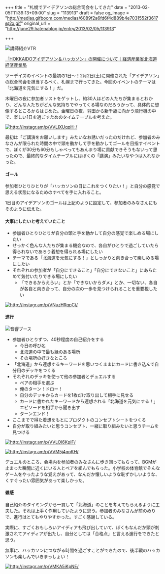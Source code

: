 +++
title = "札幌でアイデアソンの総合司会をしてきた"
date = "2013-02-05T11:39:13+09:00"
slug = "113913"
draft = false
og_image = "http://medias.gifboom.com/medias/6089f2a6fd6f4d889b4e7031552f3617@2x.gif"
original_url = "http://june29.hatenablog.jp/entry/2013/02/05/113913"

+++

<p><img src="http://medias.gifboom.com/medias/6089f2a6fd6f4d889b4e7031552f3617@2x.gif" alt="講師紹介VTR"></p>
<p><a href="http://www.hkd.meti.go.jp/hokim/20121226/index.htm" title="「HOKKAIDOアイデアソン＆ハッカソン」の開催について｜経済産業省北海道経済産業局">「HOKKAIDOアイデアソン＆ハッカソン」の開催について｜経済産業省北海道経済産業局</a></p>
<p>ツーデイズのイベントの最初の1日〜！2月2日(土)に開催された「アイデアソン」の総合司会を担当するべく、札幌まで行ってきた。今回のイベントのテーマは「北海道を元気にする！」だ。</p>
<p>木曜日の夜に参加者リストをゲットし、約30人ほどの人たちが集まるとわかり、どんな人たちがどんな気持ちでやってくる場なのだろうかって、具体的に想像するところからはじめた。金曜日の夜、羽田から新千歳に向かう飛行機の中で、楽しい1日を過ごすためのタイムテーブルを考えた。</p>
<p><a href="http://instagr.am/p/VVLIXUqpH-/" class="http-image" target="_blank"><img src="http://distilleryimage10.s3.amazonaws.com/394cc7c26f3311e2968922000a1fbe74_7.jpg" class="http-image" alt="http://instagr.am/p/VVLIXUqpH-/"></a></p>
<p>最初は「ご講演をお願いします」みたいなお誘いだったのだけれど、参加者のみなさんが限られた時間の中で頭を動かして手を動かしてゴールを目指すイベントで、ぼくが30分も60分もしゃべってもあんまり場に貢献できそうもないって思ったので、最終的なタイムテーブルにはぼくの「講演」みたいなやつは入れなかった。</p>

<div class="section">
    <h4>ゴール</h4>
    <p>参加者ひとりひとりが「ハッカソンの日にこれをつくりたい！」と自分の感覚で思える状態になるためのすべてを手に入れること。</p>
<p>1日目のアイデアソンのゴールは上記のように設定して、参加者のみなさんにもそのように伝えた。</p>

</div>
<div class="section">
    <h4>大事にしたいと考えていたこと</h4>
    
<ul>
<li>参加者ひとりひとりが自分の頭と手を動かして自分の感覚で楽しめる場にしたい</li>
<li>せっかく色んな人たちが集まる機会なので、各自がひとりで過ごしていたら得られないであろう着想を得られる場にしたい</li>
<li>テーマである「北海道を元気にする！」としっかりと向き合って楽しめる場にしたい</li>
<li>それぞれの参加者が「自分にできること」「自分にできないこと」にあらためて気付いたりできる場にしたい
<ul>
<li>「できるからえらい」とか「できないからダメ」とか、一切ない、各自が各自と向き合って、自分の次の一歩を見つけられることを重要視したい</li>
</ul>
</li>
</ul>
<p><a href="http://instagr.am/p/VNuzHRqpCt/" class="http-image" target="_blank"><img src="http://distilleryimage9.s3.amazonaws.com/c398bed86ced11e2a38422000a1f96a9_7.jpg" class="http-image" alt="http://instagr.am/p/VNuzHRqpCt/"></a></p>
<p></p>

</div>
<div class="section">
    <h4>進行</h4>
    <p><img src="http://i.gifboom.com/medias/4b139565f3714869b1d9e54368032578@2x.gif" alt="音響ブース"></p>

<ul>
<li>参加者ひとりずつ、40秒程度の自己紹介をする
<ul>
<li>今日の呼び名</li>
<li>北海道の中で最も縁のある場所</li>
<li>その場所の好きなところ</li>
</ul>
</li>
<li>「北海道」から連想するキーワードを思いつくままにカードに書き込んで自分用のデッキをつくる</li>
<li>それぞれのデッキを使って他の参加者とデュエルする
<ul>
<li>ペアの相手を選ぶ</li>
<li>俺のターン！ドロー！</li>
<li>自分のデッキからカードを1枚だけ取り出して相手に見せる</li>
<li>カードに書かれたキーワードから連想される「北海道を元気にする！」エピソードを相手から聞き出す</li>
<li>ターンエンド！</li>
</ul>
</li>
<li>ここまでで得た着想をもとにプロダクトのコンセプトシートをつくる</li>
<li>自分が取り組みたいと思うコンセプト、一緒に取り組みたいと思うチームを見つける</li>
</ul>
<p><a href="http://instagr.am/p/VVLOI6KpIF/" class="http-image" target="_blank"><img src="http://distilleryimage5.s3.amazonaws.com/558de25e6f3311e28e8322000a1f9686_7.jpg" class="http-image" alt="http://instagr.am/p/VVLOI6KpIF/"></a></p>
<p><a href="http://instagr.am/p/VVM5j4qpKH/" class="http-image" target="_blank"><img src="http://distilleryimage11.s3.amazonaws.com/6210a26c6f3511e29e9622000a9f09f1_7.jpg" class="http-image" alt="http://instagr.am/p/VVM5j4qpKH/"></a></p>
<p>デュエルのところ、会場内を参加者のみなさんに歩き回ってもらって、BGMが止まった瞬間に近くにいる人とペアを組んでもらった。小学校の体育館でそんなゲームをやったような覚えがあって、なんだか懐しいような恥ずかしいような、くすぐったい雰囲気があって楽しかった。</p>

</div>
<div class="section">
    <h4>雑感</h4>
    <p>自己紹介のタイミングから一貫して「北海道」のことを考えてもらえるように工夫した。それは上手く作用していたように思う。参加者のみなさんが前のめりで、進行はとてもやりやすかった。すごく感謝している。</p>
<p>実際に、すごくおもしろいアイディアも飛び出していて、ぼくもなんだか頭が刺激されてアイディアが出たし、自分としては「合格点」と言える進行をできたと思う。</p>
<p>無事に、ハッカソンにつながる時間を過ごすことができたので、後半戦のハッカソンも楽しんでいきまっしょい！</p>
<p><a href="http://instagr.am/p/VMKA5iKpNE/" class="http-image" target="_blank"><img src="http://distilleryimage4.s3.amazonaws.com/bc680e0a6c7211e2855922000a9e0723_7.jpg" class="http-image" alt="http://instagr.am/p/VMKA5iKpNE/"></a></p>

</div>
